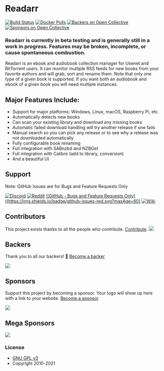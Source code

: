 # Readarr

[![Build Status](https://dev.azure.com/Readarr/Readarr/_apis/build/status/Readarr.Readarr?branchName=develop)](https://dev.azure.com/Readarr/Readarr/_build/latest?definitionId=1&branchName=develop)
[![Docker Pulls](https://img.shields.io/docker/pulls/hotio/readarr)](https://hub.docker.com/r/hotio/readarr)
[![Backers on Open Collective](https://opencollective.com/readarr/backers/badge.svg)](#backers) [![Sponsors on Open Collective](https://opencollective.com/readarr/sponsors/badge.svg)](#sponsors)

### Readarr is currently in beta testing and is generally still in a work in progress. Features may be broken, incomplete, or cause spontaneous combustion.

Readarr is an ebook and audiobook collection manager for Usenet and BitTorrent users. It can monitor multiple RSS feeds for new books from your favorite authors and will grab, sort and rename them.
Note that only one type of a given book is supported. If you want both an audiobook and ebook of a given book you will need multiple instances.

## Major Features Include:

* Support for major platforms: Windows, Linux, macOS, Raspberry Pi, etc.
* Automatically detects new books
* Can scan your existing library and download any missing books
* Automatic failed download handling will try another release if one fails
* Manual search so you can pick any release or to see why a release was not downloaded automatically
* Fully configurable book renaming
* Full integration with SABnzbd and NZBGet
* Full integration with Calibre (add to library, conversion)
* And a beautiful UI

## Support

Note: GitHub Issues are for Bugs and Feature Requests Only

[![Discord](https://img.shields.io/badge/discord-chat-7289DA.svg?maxAge=60)](https://readarr.com/discord)
[![Reddit](https://img.shields.io/badge/reddit-discussion-FF4500.svg?maxAge=60)](https://www.reddit.com/r/readarr)
[![GitHub - Bugs and Feature Requests Only]((https://img.shields.io/badge/github-issues-red.svg?maxAge=60)](https://github.com/Readarr/Readarr/issues)
[![Wiki](https://img.shields.io/badge/servarr-wiki-181717.svg?maxAge=60)](https://wiki.servarr.com/readarr)

## Contributors

This project exists thanks to all the people who contribute. [Contribute](CONTRIBUTING.md).
<a href="https://github.com/Readarr/Readarr/graphs/contributors"><img src="https://opencollective.com/Readarr/contributors.svg?width=890&button=false" /></a>

## Backers

Thank you to all our backers! 🙏 [Become a backer](https://opencollective.com/readarr#backer)

<img src="https://opencollective.com/readarr/backers.svg?width=890"></a>

## Sponsors

Support this project by becoming a sponsor. Your logo will show up here with a link to your website. [Become a sponsor](https://opencollective.com/readarr#sponsor)

<img src="https://opencollective.com/readarr/sponsors.svg?width=890"></a>

## Mega Sponsors
<img src="https://opencollective.com/readarr/tiers/mega-sponsor.svg?width=890"></a>

### License

* [GNU GPL v3](http://www.gnu.org/licenses/gpl.html)
* Copyright 2010-2021
